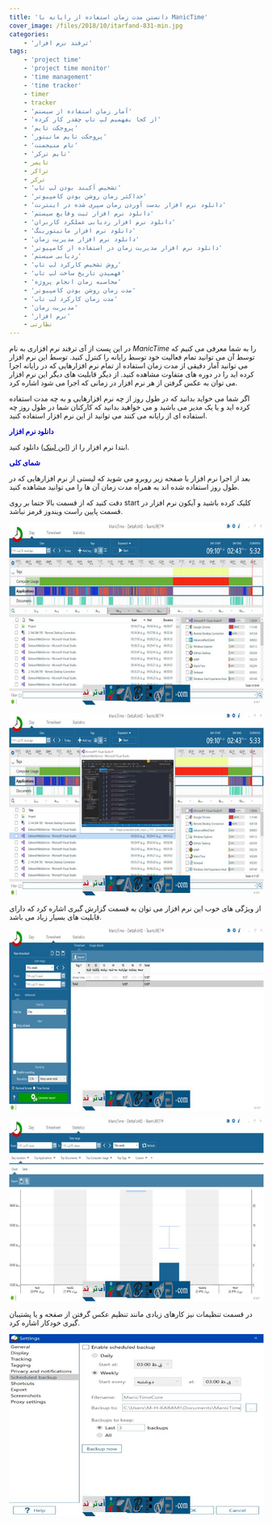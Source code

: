 ```yaml
---
title: 'دانستن مدت زمان استفاده از رایانه با ManicTime'
cover_image: /files/2018/10/itarfand-831-min.jpg
categories:
    - 'ترفند نرم افزار'
tags:
    - 'project time'
    - 'project time monitor'
    - 'time management'
    - 'time tracker'
    - timer
    - tracker
    - 'آمار زمان استفاده از سیستم'
    - 'از کجا بفهمیم لپ تاپ چقدر کار کرده'
    - 'پروجکت تایم'
    - 'پروجکت تایم مانیتور'
    - 'تام منیجمنت'
    - 'تایم ترکر'
    - تایمر
    - تراکر
    - ترکر
    - 'تشخیص آکبند بودن لپ تاپ'
    - 'حداکثر زمان روشن بودن کامپیوتر'
    - 'دانلود نرم افزار بدست آوردن زمان سپری شده در اینترنت'
    - 'دانلود نرم افزار ثبت وقایع سیستم'
    - 'دانلود نرم افزار ردیابی عملکرد کاربران'
    - 'دانلود نرم افزار مانیتورینگ'
    - 'دانلود نرم افزار مدیریت زمان'
    - 'دانلود نرم افزار مدیریت زمان در استفاده از کامپیوتر'
    - 'ردیابی سیستم'
    - 'روش تشخیص کارکرد لپ تاپ'
    - 'فهمیدن تاریخ ساخت لپ تاپ'
    - 'محاسبه زمان انجام پروژه'
    - 'مدت زمان روشن بودن کامپیوتر'
    - 'مدت زمان کارکرد لب تاب'
    - 'مدیریت زمان'
    - 'نرم افزار'
    - نظارتی
---
```


 در این پست از آی ترفند نرم افزاری به نام *ManicTime* را به شما معرفی می کنیم که توسط آن می توانید تمام فعالیت خود توسط رایانه را کنترل کنید. توسط این نرم افزار می توانید آمار دقیقی از مدت زمان استفاده از تمام نرم افزارهایی که در رایانه اجرا کرده اید را در دوره های متفاوت مشاهده کنید. از دیگر قابلیت های دیگر این نرم افزار می توان به عکس گرفتن از هر نرم افزار در زمانی که اجرا می شود اشاره کرد.

 اگر شما می خواید بدانید که در طول روز از چه نرم افزارهایی و به چه مدت استفاده کرده اید و یا یک مدیر می باشید و می خواهید بدانید که کارکنان شما در طول روز چه استفاده ای از رایانه می کنند می توانید از این نرم افزار استفاده کنید.

 <span style="color:#0000CD;">**دانلود نرم افزار**</span>

 ابتدا نرم افزار را از ([این لینک](https://soft98.ir/software/15881-manictime.html)) دانلود کنید.

 **<span style="color:#0000CD;">شمای کلی</span>**

 بعد از اجرا نرم افزار با صفحه زیر روبرو می شوید که لیستی از نرم افزارهایی که در طول روز استفاده شده اند به همراه مدت زمان آن ها را می توانید مشاهده کنید.

 دقت کنید که از قسمت بالا حتما بر روی start کلیک کرده باشید و آیکون نرم افزار در قسمت پایین راست ویندوز قرمز نباشد.

 ![mhkarami97](/files/2018/10/itarfand-826-min.jpg)  

 ![mhkarami97](/files/2018/10/itarfand-827-min.jpg)  

 از ویژگی های خوب این نرم افزار می توان به قسمت گزارش گیری اشاره کرد که دارای قابلیت های بسیار زیاد می باشد.

 ![mhkarami97](/files/2018/10/itarfand-828-min.jpg)  

 ![mhkarami97](/files/2018/10/itarfand-829-min.jpg)  

 در قسمت تنظیمات نیز کارهای زیادی مانند تنظیم عکس گرفتن از صفحه و یا پشتیبان گیری خودکار اشاره کرد.

 ![mhkarami97](/files/2018/10/itarfand-830-min.jpg)  
